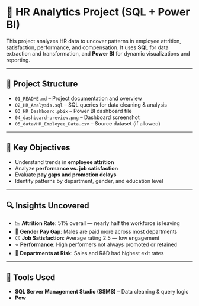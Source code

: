 # 👥 HR Analytics Project (SQL + Power BI)

This project analyzes HR data to uncover patterns in employee attrition, satisfaction, performance, and compensation. It uses **SQL** for data extraction and transformation, and **Power BI** for dynamic visualizations and reporting.

---

## 📁 Project Structure

- `01_README.md` – Project documentation and overview  
- `02_HR_Analysis.sql` – SQL queries for data cleaning & analysis  
- `03_HR_Dashboard.pbix` – Power BI dashboard file  
- `04_dashboard-preview.png` – Dashboard screenshot  
- `05_data/HR_Employee_Data.csv` – Source dataset (if allowed)

---

## 🧠 Key Objectives

- Understand trends in **employee attrition**
- Analyze **performance vs. job satisfaction**
- Evaluate **pay gaps and promotion delays**
- Identify patterns by department, gender, and education level

---

## 🔍 Insights Uncovered

- 📉 **Attrition Rate**: 51% overall — nearly half the workforce is leaving  
- 💸 **Gender Pay Gap**: Males are paid more across most departments  
- 😕 **Job Satisfaction**: Average rating 2.5 — low engagement  
- ⭐ **Performance**: High performers not always promoted or retained  
- 🧭 **Departments at Risk**: Sales and R&D had highest exit rates  

---

## 🧰 Tools Used

- **SQL Server Management Studio (SSMS)** – Data cleaning & query logic  
- **Pow**
